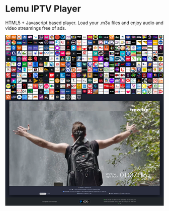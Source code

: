 # Lemu IPTV Player

HTML5 + Javascript based player. Load your .m3u files and enjoy audio and video streamings free of ads.

![sample](assets/lemu-player-screenshot-02.png)